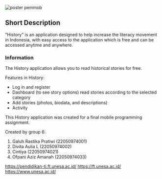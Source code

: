 
![poster pemmob](https://github.com/galuhRastika/Pemobile/assets/149854003/22495aaa-b342-416c-8e57-36a2fc2cc6e4)
 

## Short Description

"History" is an application designed to help increase the literacy movement in Indonesia, with easy access to the application which is free and can be accessed anytime and anywhere.

### Information

The History application allows you to read historical stories for free. 

Features in History:
- Log in and register
- Dashboard (to see story options) read stories according to the selected category
- Add stories (photos, biodata, and descriptions)
- Activity

This History application was created for a final mobile programming assignment.

Created by group 6:
1. Galuh Rastika Pratiwi (22050974001) 
2. Divita Aulia L        (22050974002)
3. Cintiya               (22050974021)
4. Ofpani Aziz Amanah    (22050974033)

https://pendidikan-ti.ft.unesa.ac.id/ https://ft.unesa.ac.id/  https://www.unesa.ac.id/
